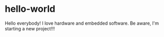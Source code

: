 # hello-world

Hello everybody!
I love hardware and embedded software.
Be aware, I'm starting a new project!!!
